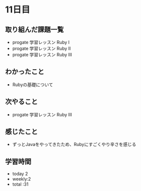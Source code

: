 # 11日目
## 取り組んだ課題一覧
- progate 学習レッスン Ruby I
- progate 学習レッスン Ruby II
- progate 学習レッスン Ruby III
## わかったこと
- Rubyの基礎について
## 次やること
- progate 学習レッスン Ruby III
## 感じたこと
- ずっとJavaをやってきたため、Rubyにすごくやり辛さを感じる
## 学習時間
- today 2
- weekly:2
- total :31
